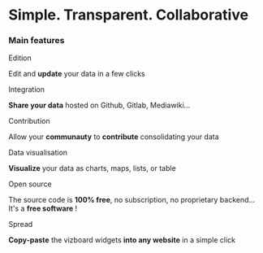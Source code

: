 <!-- <p class="title has-text-centered mt-6 pt-6">
  How does it work ?
</p> -->

<h1
  class="has-text-centered is-uppercase mt-6 mb-6 pt-6">
  Simple. Transparent. Collaborative
</h1>

<h3
  class="has-text-centered mt-6 mb-6">
  Main features
</h3>

<div
  class="tile is-ancestor is--fullheight mt-6 pt-6"
  style="">
  <div class="tile is-vertical is-4">
    <div class="tile is-parent">
      <article class="tile is-child notification is-dark py-2">
        <p class="title">
          <span class="icon is-small mr-3">
            <i class="mdi mdi-pencil"></i>
          </span>
          Edition
        </p>
        <p class="subtitle">
          Edit and <b>update</b> your data in a few clicks
        </p>
      </article>
    </div>
    <div class="tile is-parent">
      <article class="tile is-child notification is-white-ter py-2">
        <p class="title">
          <span class="icon is-small mr-3">
            <i class="mdi mdi-share-variant"></i>
          </span>
          Integration
        </p>
        <p class="subtitle">
          <b>Share your data</b> hosted on Github, Gitlab, Mediawiki...
        </p>
      </article>
    </div>
  </div>
  <div class="tile is-vertical is-4">
    <div class="tile is-parent">
      <article class="tile is-child notification is-white-ter py-2">
        <p class="title">
          <span class="icon is-small mr-3">
            <i class="mdi mdi-account-group"></i>
          </span>
          Contribution
        </p>
        <p class="subtitle">
          Allow your <b>communauty</b> to <b>contribute</b> consolidating your data
        </p>
      </article>
    </div>
    <div class="tile is-parent">
      <article class="tile is-child notification is-dark py-2">
        <p class="title">
          <span class="icon is-small mr-3">
            <i class="mdi mdi-table"></i>
          </span>
          Data visualisation
        </p>
        <p class="subtitle">
          <b>Visualize</b> your data as charts, maps, lists, or table
        </p>
      </article>
    </div>
  </div>
  <div class="tile is-vertical is-4">
    <div class="tile is-parent">
      <article class="tile is-child notification is-dark py-2">
        <p class="title">
          <span class="icon is-small mr-3">
            <i class="mdi mdi-currency-usd-off"></i>
          </span>
          Open source
        </p>
        <p class="subtitle">
          The source code is <b>100% free</b>, no subscription, no proprietary backend...
          It's a <b>free software</b> !
        </p>
      </article>
    </div>
    <div class="tile is-parent">
      <article class="tile is-child notification is-white-ter py-2">
        <p class="title">
          <span class="icon is-small mr-3">
            <i class="mdi mdi-content-copy"></i>
          </span>
          Spread
        </P>
        <p class="subtitle">
          <b>Copy-paste</b> the vizboard widgets <b>into any website</b> in a simple click
        </p>
      </article>
    </div>
  </div>
</div>
